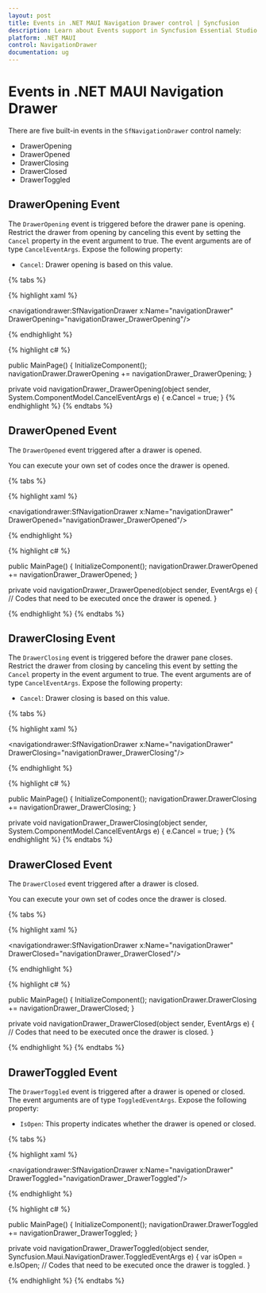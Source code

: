 ```yaml
---
layout: post
title: Events in .NET MAUI Navigation Drawer control | Syncfusion
description: Learn about Events support in Syncfusion Essential Studio .NET MAUI Navigation Drawer (SfNavigationDrawer) control, its elements, and more.
platform: .NET MAUI
control: NavigationDrawer
documentation: ug
---
```


# Events in .NET MAUI Navigation Drawer

There are five built-in events in the `SfNavigationDrawer` control namely:

* DrawerOpening
* DrawerOpened
* DrawerClosing
* DrawerClosed
* DrawerToggled

## DrawerOpening Event

The `DrawerOpening` event is triggered before the drawer pane is opening. Restrict the drawer from opening by canceling this event by setting the `Cancel` property in the event argument to true. The event arguments are of type `CancelEventArgs`. Expose the following property:

 * `Cancel`: Drawer opening is based on this value.

 {% tabs %}

{% highlight xaml %}

<navigationdrawer:SfNavigationDrawer x:Name="navigationDrawer" DrawerOpening="navigationDrawer_DrawerOpening"/>

{% endhighlight %}

{% highlight c# %}

public MainPage()
{
    InitializeComponent();
    navigationDrawer.DrawerOpening += navigationDrawer_DrawerOpening;
}

private void navigationDrawer_DrawerOpening(object sender, System.ComponentModel.CancelEventArgs e)
{
    e.Cancel = true;
}
{% endhighlight %}
{% endtabs %}

## DrawerOpened Event

The `DrawerOpened` event triggered after a drawer is opened.

You can execute your own set of codes once the drawer is opened.

{% tabs %}

{% highlight xaml %}

<navigationdrawer:SfNavigationDrawer x:Name="navigationDrawer" DrawerOpened="navigationDrawer_DrawerOpened"/>

{% endhighlight %}

{% highlight c# %}

public MainPage()
{
    InitializeComponent();
    navigationDrawer.DrawerOpened += navigationDrawer_DrawerOpened;
}

private void navigationDrawer_DrawerOpened(object sender, EventArgs e)
{
    // Codes that need to be executed once the drawer is opened.
}

{% endhighlight %}
{% endtabs %}

## DrawerClosing Event

The `DrawerClosing` event is triggered before the drawer pane closes. Restrict the drawer from closing by canceling this event by setting the `Cancel` property in the event argument to true. The event arguments are of type `CancelEventArgs`. Expose the following property:

 * `Cancel`: Drawer closing is based on this value.

 {% tabs %}

{% highlight xaml %}

<navigationdrawer:SfNavigationDrawer x:Name="navigationDrawer" DrawerClosing="navigationDrawer_DrawerClosing"/>

{% endhighlight %}

{% highlight c# %}

public MainPage()
{
    InitializeComponent();
    navigationDrawer.DrawerClosing += navigationDrawer_DrawerClosing;
}

private void navigationDrawer_DrawerClosing(object sender, System.ComponentModel.CancelEventArgs e)
{
    e.Cancel = true;
}
{% endhighlight %}
{% endtabs %}

## DrawerClosed Event

The `DrawerClosed` event triggered after a drawer is closed.

You can execute your own set of codes once the drawer is closed.

{% tabs %}

{% highlight xaml %}

<navigationdrawer:SfNavigationDrawer x:Name="navigationDrawer" DrawerClosed="navigationDrawer_DrawerClosed"/>

{% endhighlight %}

{% highlight c# %}

public MainPage()
{
    InitializeComponent();
    navigationDrawer.DrawerClosing += navigationDrawer_DrawerClosed;
}

private void navigationDrawer_DrawerClosed(object sender, EventArgs e)
{
    // Codes that need to be executed once the drawer is closed.
}

{% endhighlight %}
{% endtabs %}

## DrawerToggled Event

The `DrawerToggled` event is triggered after a drawer is opened or closed. The event arguments are of type `ToggledEventArgs`. Expose the following property:

* `IsOpen`: This property indicates whether the drawer is opened or closed.

{% tabs %}

{% highlight xaml %}

<navigationdrawer:SfNavigationDrawer x:Name="navigationDrawer" DrawerToggled="navigationDrawer_DrawerToggled"/>

{% endhighlight %}

{% highlight c# %}

public MainPage()
{
    InitializeComponent();
    navigationDrawer.DrawerToggled += navigationDrawer_DrawerToggled;
}

private void navigationDrawer_DrawerToggled(object sender, Syncfusion.Maui.NavigationDrawer.ToggledEventArgs e)
{
    var isOpen = e.IsOpen;
    // Codes that need to be executed once the drawer is toggled.
}

{% endhighlight %}
{% endtabs %}